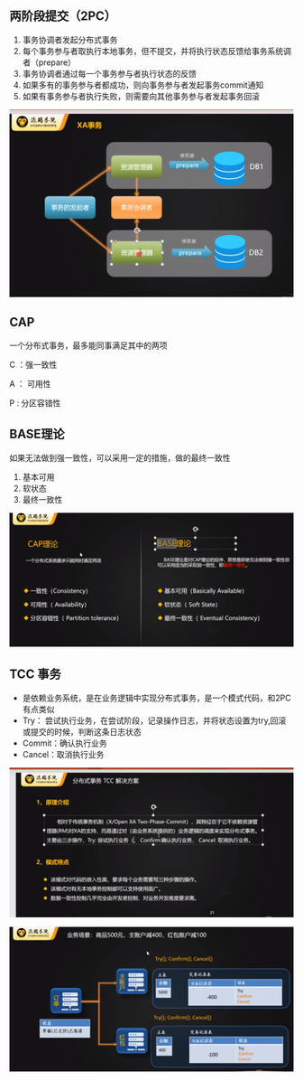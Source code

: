 ## 两阶段提交（2PC）

1. 事务协调者发起分布式事务
2. 每个事务参与者取执行本地事务，但不提交，并将执行状态反馈给事务系统调者（prepare）
3. 事务协调者通过每一个事务参与者执行状态的反馈
4. 如果多有的事务参与者都成功，则向事务参与者发起事务commit通知
5. 如果有事务参与者执行失败，则需要向其他事务参与者发起事务回滚



![image-20200414224141429](2pc.assets/image-20200414224141429.png)



## CAP

一个分布式事务，最多能同事满足其中的两项

C ：强一致性

A ： 可用性

P : 分区容错性

## BASE理论

如果无法做到强一致性，可以采用一定的措施，做的最终一致性

1. 基本可用
2. 软状态
3. 最终一致性

![image-20200414224742280](2pc.assets/image-20200414224742280.png)



## TCC 事务

* 是依赖业务系统，是在业务逻辑中实现分布式事务，是一个模式代码，和2PC有点类似
* Try： 尝试执行业务，在尝试阶段，记录操作日志，并将状态设置为try,回滚或提交的时候，判断这条日志状态
* Commit：确认执行业务
* Cancel：取消执行业务



![image-20200414225023220](2pc.assets/image-20200414225023220.png)

![image-20200414233920792](2pc.assets/image-20200414233920792.png)